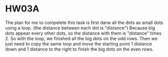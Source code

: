 
# HW03A
The plan for me to compelete this task is first darw all the dots as small dots using a loop. (the distance between each dot is "distance") 
Because big dots appear every other dots, so the distance with them is "distance" times 2. So with the loop, we finished all the big dots on the odd rows.
Then we just need to copy the same loop and move the starting point 1 distance down and 1 distance to the right to finish the big dots on the even rows.